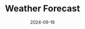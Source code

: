 ---
title: "Weather Forecast"
date: 2024-09-16
# layout: "weather"
# ---

# This page displays weather forecasts and aurora predictions NON HTML VERSION.
type: landing

sections:
  - block: markdown
    design:
      columns: '1'
      css_style: 'text-align: center;'
    content:
      title: Weather, Forecasts, and Observing Info
      text: |
        {{< details title="Todo" >}}
          
          <p style="font-size: medium;">Due to the volatile nature of weather in Canberra, as well as the prime view Mount Stromlo Observatory has for certain astronomical events, I've collated some forecast tools here to avoid the need to check multiple apps/websites/widgets. These are implemented using free APIs, widgets, or in the case of some NOAA data, hard coded from their available image files. The dusk/dawn times are also hard coded as no simple API seems to exist. These calculations were taken from NOAA's Global Monitoring Labratory <a href="https://gml.noaa.gov/grad/solcalc/calcdetails.html">solar calculation details</a>. I will likely put the Python and/or Javascript code on github soon for anyone interested. Weather warnings are provided by BOM via <a href="https://www.willyweather.com.au">WillyWeather</a>.</p>

          <p style="font-size: medium;"> Some things on this page still need to be done: trying brentq instead of bisection method for root finding (see <a href="https://www.bomberbot.com/mathematics/mastering-root-finding-algorithms-in-javascript-a-comprehensive-guide/">this</a> and <a href="https://gist.github.com/ryanspradlin/18c1010b7dd2d875284933d018c5c908">this</a>, check that the twilight calculator is working (gives different results to <a href="https://www.timeanddate.com/astronomy/australia/canberra">this</a>, and I also need to check if the days are correct -- ie does midnight in CBR cause the next day to tick over for javascript? Maybe just print out the day in the section title), implement some extra info from the AAT pages <a href="https://aat-ops.anu.edu.au/AATdatabase/met.html">here</a> and <a href="https://aat-ops.anu.edu.au/met/">here</a>, add solar images from the following links: https://www.swpc.noaa.gov/products/goes-solar-ultraviolet-imager-suvi#, https://services.swpc.noaa.gov/products/animations/suvi-primary-284.json, https://services.swpc.noaa.gov/images/animations/suvi/primary/304/, https://www.sws.bom.gov.au/, https://www.sws.bom.gov.au/Images/SOLROT/noscript/SOL_IMG_9.jpg?11, and maybe put in solar wind from https://www.swpc.noaa.gov/products/wsa-enlil-solar-wind-prediction. Flightradar widget from AirNav? Also, want to add a manual solar time calculator for given location. Also add video or at least link to last night's Stromlo video. I'd also like a moonrise calculator or a moon visibility curve.</p>

        {{< /details >}}

        <p style="font-size: medium;"> </p>
        <!-- Aurora update notification -->
        <div id="notification" style="display: none; position: fixed; top: 80px; left: 10px; background-color: rgba(0, 0, 0, 0.7); color: white; padding: 10px; border-radius: 5px; z-index: 1000;">
          New aurora forecast frame!
        </div>

        <!-- Clocks -->
        <div style="width:400px; margin:0 auto; margin-bottom:34px;">
          <div style="float:left;">
            <iframe src="https://free.timeanddate.com/clock/i9jtr4t7/n57/tlau/fs20/fcfff/tc111/bacfff/pa6/tt0/tw1/tm3/td2/th1/ta1/tb4" frameborder="0" width="166" height="60"></iframe>
          </div>
          <div style="float:right;">
            <iframe src="https://free.timeanddate.com/clock/i9jtr4t7/tlau/fs20/fcfff/tc111/bacfff/pa6/tt0/tw1/tm3/td2/th1/ta1/tb4" frameborder="0" width="166" height="60"></iframe>
          </div>
          <div style="clear:both;"></div>
        </div>

        <!-- WillyWeather forecast -->
        <div style="width:620px; margin:0 auto; margin-bottom:20px;">
          <div style="width: 620px;">
            <iframe style="display: block;" src="https://cdnres.willyweather.com.au/widget/loadView.html?id=75240" width="620" height="520" frameborder="0"  scrolling="no"></iframe><a style="margin: -20px 0 0 0;display: block;position: relative;height: 20px;text-indent: -9999em;z-index: 1" href="https://www.willyweather.com.au/act/canberra/oconnor.html" rel="nofollow">OConnor Weather</a>
          </div>
        </div>

        {{< details title="Twilight Times" >}}
        <!-- Twilight times -->
          <div style="width:620px; margin:0 auto; margin-bottom:20px;">
            <p><strong>Twilight Times for Today</strong></p>
      
            <p>Astr. Dawn: <span id="aDaTod"></span></p>
            <p>Naut. Dawn: <span id="nDaTod"></span></p>
            <p>Civil Dawn: <span id="cDaTod"></span></p>
            <p>Sunrise: <span id="sunrTod"></span></p>
            <p>Sunset: <span id="sunsTod"></span></p>
            <p>Civil Dusk: <span id="cDuTod"></span></p>
            <p>Naut. Dusk: <span id="nDuTod"></span></p>
            <p>Astr. Dusk: <span id="aDuTod"></span></p>
          </div>

          <div style="width:620px; margin:0 auto; margin-bottom:20px;"></div>
            <p><strong>Twilight Times for Tomorrow</strong></p>
      
            <p>Astr. Dawn: <span id="aDaTom"></span></p>
            <p>Naut. Dawn: <span id="nDaTom"></span></p>
            <p>Civil Dawn: <span id="cDaTom"></span></p>
            <p>Sunrise: <span id="sunrTom"></span></p>
            <p>Sunset: <span id="sunsTom"></span></p>
            <p>Civil Dusk: <span id="cDuTom"></span></p>
            <p>Naut. Dusk: <span id="nDuTom"></span></p>
            <p>Astr. Dusk: <span id="aDuTom"></span></p>
          </div>
        {{< /details >}}



        {{< details title="Maps" >}}
          <!-- Windy Maps -->
          <div class="map-container" style="position: relative; width: 100%; max-width: 620px; margin-bottom: 20px; margin:0 auto; text-align: center;">

            <!-- Full-width Canberra Rain and Thunder-->
            <div style="width:620px; margin:0 auto; margin-bottom:20px;">
              <iframe width="620" height="620" src="https://embed.windy.com/embed.html?type=map&location=coordinates&metricRain=mm&metricTemp=°C&metricWind=km/h&zoom=7&overlay=rain&product=ecmwf&level=surface&lat=-35.604&lon=148.975&message=true" frameborder="0"></iframe>
            </div>
            
            <!-- Half-width Canberra weather radar and rain accumulation-->
            <div style="width:620px; margin:0 auto; margin-bottom:20px;">
              <div style="float:left;">
                <iframe width="300" height="300" src="https://embed.windy.com/embed.html?type=map&location=coordinates&metricRain=mm&metricTemp=°C&metricWind=km/h&zoom=7&overlay=radar&product=radar&level=surface&lat=-35.604&lon=148.975&message=true" frameborder="0"></iframe>
              </div>
              <div style="float:right;">
                <iframe width="300" height="300" src="https://embed.windy.com/embed.html?type=map&location=coordinates&metricRain=mm&metricTemp=°C&metricWind=km/h&zoom=7&overlay=rainAccu&product=ecmwf&level=surface&lat=-35.604&lon=148.975&message=true" frameborder="0"></iframe>
              </div>
              <div style="clear:both;"></div>
            </div>

            <!-- Half-width Canberra Wind and Wind gusts-->
            <div style="width:620px; margin:0 auto; margin-bottom:20px;">
              <div style="float:left;">
                <iframe width="300" height="300" src="https://embed.windy.com/embed.html?type=map&location=coordinates&metricRain=mm&metricTemp=°C&metricWind=km/h&zoom=7&overlay=wind&product=ecmwf&level=surface&lat=-35.604&lon=148.975&message=true" frameborder="0"></iframe>
              </div>
              <div style="float:right;">
                <iframe width="300" height="300" src="https://embed.windy.com/embed.html?type=map&location=coordinates&metricRain=mm&metricTemp=°C&metricWind=km/h&zoom=7&overlay=gust&product=ecmwf&level=surface&lat=-35.604&lon=148.975&message=true" frameborder="0"></iframe>
              </div>
              <div style="clear:both;"></div>
            </div>

            <!-- Full-width Aus satellite-->
            <div style="width:620px; margin:0 auto; margin-bottom:20px;">
              <iframe width="620" height="620" src="https://embed.windy.com/embed.html?type=map&location=coordinates&metricRain=mm&metricTemp=°C&metricWind=km/h&zoom=4&overlay=satellite&product=satellite&level=surface&lat=-27.917&lon=133.857&message=true" frameborder="0"></iframe>
            </div>

            <!-- Half-width Aus temperature and rain and thunder -->
            <div style="width:620px; margin:0 auto; margin-bottom:20px;">
              <div style="float:left;">
                <iframe width="300" height="300" src="https://embed.windy.com/embed.html?type=map&location=coordinates&metricRain=mm&metricTemp=°C&metricWind=km/h&zoom=3&overlay=temp&product=ecmwf&level=surface&lat=-28.768&lon=133.945&message=true" frameborder="0"></iframe>
              </div>
              <div style="float:right;">
                <iframe width="300" height="300" src="https://embed.windy.com/embed.html?type=map&location=coordinates&metricRain=mm&metricTemp=°C&metricWind=km/h&zoom=3&overlay=rain&product=ecmwf&level=surface&lat=-28.768&lon=133.945&message=true" frameborder="0"></iframe>
              </div>
              <div style="clear:both;"></div>
            </div>

            <div class="interaction-blocker" id="blocker" style="position: absolute; top: 0; left: 0; width: 100%; height: 100%; background: rgba(0, 0, 0, 0.1); z-index: 10;"></div>
          </div>


          <!-- Windy Map protection switch -->
          <label style="position: relative; display: inline-block; width: 34px; height: 20px; margin-bottom: 20px;">
            <input type="checkbox" id="toggleInteraction" style="opacity: 0; width: 0; height: 0;"/>
            <span style="
              position: absolute;
              cursor: pointer;
              top: 0;
              left: 0;
              right: 0;
              bottom: 0;
              background-color: #ccc;
              transition: .4s;
              border-radius: 20px;
            "></span>
            <span style="
              position: absolute;
              background-color: white;
              border-radius: 50%;
              height: 16px;
              width: 16px;
              left: 2px;
              bottom: 2px;
              transition: .4s;
              transform: translateX(0);
            "></span>
          </label>
        {{< /details >}}



        {{< details title="Space Weather" >}}

          <!-- Aurora Alert Data -->
          <div id="aurora-alert-info" style="background-color: rgb(188, 0, 0); color: white; border: 1px solid white; padding: 2px; margin: 0px auto; width: 100%; font-size: small; line-height: 1.2em;">
            <p>Loading Aurora Alert data...</p>
          </div>

          <!-- Aurora Watch Data -->
          <div id="aurora-watch-info" style="background-color: black; color: white; border: 1px solid white; padding: 2px; margin: 0px auto; width: 100%; font-size: small; line-height: 1.2em; margin-bottom:20px;">
            <p>Loading Aurora Watch data...</p>
          </div>

          <!-- NOAA SH Aurora Forecast -->
          <div class="animation" id="auroraAnimation" style="width:620px; margin:0 auto; text-align: center; margin-bottom:20px;">
            <canvas id="auroraCanvas" title="Click to view full screen" height="620" width="620" style="max-width: 620px;"></canvas>
            <div class="animationToolbar" style="max-width: 620px; display: flex; align-items: center; margin-top: 10px; justify-content: center;">
              <!-- Play/Pause Button -->
              <button id="startButton" class="animationButton startButton" style="border: 1px solid white; background-color: black; color: white; width: 80px; height: 40px; margin-right: 10px; cursor: pointer; transition: background-color 0.3s, color 0.3s, transform 0.2s;" title="Play or Pause">Play</button>
              <!-- Progress Bar -->
              <div id="progressContainer" style="position: relative; width: 100%; max-width: 500px; flex-grow: 1; margin-left: 10px;">
                <input type="range" id="progressBar" value="0" max="100" style="width: 100%; -webkit-appearance: none; background: #ddd; height: 6px; border-radius: 3px;">
              </div>
            </div>
          </div>
        
        {{< /details >}}



        {{< details title="AAT Information" >}}

          <!-- AAT SkyCam -->
          <div class="image-container" style="position: relative; width:620px; margin:0 auto; margin-bottom:20px;">
            <img id="AATSkyCam" src="https://aat-ops.anu.edu.au/skycam/telescope/telescope.png" alt="AAT Skycam Image" style="width: 100%; height: auto;">
            <button class="refresh-button" onclick="refreshImage('AATSkyCam')" style="position: absolute;bottom: 5px; right: 5px; background-color: rgba(0, 0, 0, 0.5); color: white;border: none; padding: 2px; border-radius: 5px; cursor: pointer; z-index: 10; font-size: small;">Refresh</button>
          </div>

          <!-- AAT Pano -->
          <!-- Doesn't work anymore. Fingers crossed for a replacement sky cam soon.
          <div class="image-container" style="position: relative; width:620px; margin:0 auto; margin-bottom:20px;">
            <img id="AATPano" src="https://aat-ops.anu.edu.au/skycam/telescope/horizon.jpg" alt="AAT Pano Image" style="width: 100%; height: auto;">
            <button class="refresh-button" onclick="refreshImage('AATPano')" style="position: absolute;bottom: 5px; right: 5px; background-color: rgba(0, 0, 0, 0.5); color: white;border: none; padding: 2px; border-radius: 5px; cursor: pointer; z-index: 10; font-size: small;">Refresh</button>
          </div>
          -->

          <div class="image-container" style="position: relative; width:620px; margin:0 auto; margin-bottom:20px;">
            <img id="AATMeteorology" src="https://aat-ops.anu.edu.au/met/met.png" alt="AAT Meteorology" style="width: 100%; height: auto;">
            <button class="refresh-button" onclick="refreshImage('AATMeteorology')" style="position: absolute;bottom: 5px; right: 5px; background-color: rgba(0, 0, 0, 0.5); color: white;border: none; padding: 2px; border-radius: 5px; cursor: pointer; z-index: 10; font-size: small;">Refresh</button>
          </div>

          <div class="image-container" style="position: relative; width:620px; margin:0 auto; margin-bottom:20px;">
            <img id="AATSkyBrightness" src="https://aat-ops.anu.edu.au/met/metS.png" alt="AAT Sky Brightness" style="width: 100%; height: auto;">
            <button class="refresh-button" onclick="refreshImage('AATSkyBrightness')" style="position: absolute;bottom: 5px; right: 5px; background-color: rgba(0, 0, 0, 0.5); color: white;border: none; padding: 2px; border-radius: 5px; cursor: pointer; z-index: 10; font-size: small;">Refresh</button>
          </div>

        {{< /details >}}
        





        {{< details title="MSO Information" >}}

          <!-- MSO SkyCam -->
          <div class="image-container" style="position: relative; width:620px; margin:0 auto; margin-bottom:20px;">
            <img id="MSOSkyCam" src="https://www.mso.anu.edu.au/msoallsky/msoskycam.jpg" alt="MSO Skycam Image" style="width: 100%; height: auto;">
            <button class="refresh-button" onclick="refreshImage('MSOSkyCam')" style="position: absolute;bottom: 5px; right: 5px; background-color: rgba(0, 0, 0, 0.5); color: white;border: none; padding: 2px; border-radius: 5px; cursor: pointer; z-index: 10; font-size: small;">Refresh</button>
          </div>

          <!-- MSO Pano -->
          <div class="image-container" style="position: relative; width:620px; margin:0 auto; margin-bottom:20px;">
            <img id="MSOPano" src="https://www.mso.anu.edu.au/msoallsky/panorama.jpg" alt="MSO Pano Image" style="width: 100%; height: auto;">
            <button class="refresh-button" onclick="refreshImage('MSOPano')" style="position: absolute;bottom: 5px; right: 5px; background-color: rgba(0, 0, 0, 0.5); color: white;border: none; padding: 2px; border-radius: 5px; cursor: pointer; z-index: 10; font-size: small;">Refresh</button>
          </div>

          <!-- MSO Western Horizon Cam -->
          <div class="image-container" style="position: relative; width:620px; margin:0 auto; margin-bottom:20px;">
            <img id="MSOHorizon" src="https://www.mso.anu.edu.au/~brad/brightsky/reynolds/latest.jpg" alt="MSO Western Horizon Image" style="width: 100%; height: auto;">
            <button class="refresh-button" onclick="refreshImage('MSOHorizon')" style="position: absolute;bottom: 5px; right: 5px; background-color: rgba(0, 0, 0, 0.5); color: white;border: none; padding: 2px; border-radius: 5px; cursor: pointer; z-index: 10; font-size: small;">Refresh</button>
          </div>

        {{< /details >}}















        <!-- SCRIPTS BELOW HERE -->

        <!-- weather warnings -->
        <script src="https://cdnres.willyweather.com.au/widget/warning/loadView.html?id=75237" type="application/javascript"></script>

        <!-- SCRIPTS -->

        <!-- NASA API script -->
        <script>
          async function fetchNASAData() {
            const apiKey = '7fraiXp4qSUvpkgGhfImAxLjmZ6YqAm8pFwe0PiI';
            const startDate = '2024-09-16'; // Adjust this to the current or desired date
            const endDate = '2024-09-23'; // Adjust as needed
            const url = `https://api.nasa.gov/neo/rest/v1/feed?start_date=${startDate}&end_date=${endDate}&api_key=${apiKey}`;

            try {
              const response = await fetch(url);
              const data = await response.json();

              // Display NASA data
              const element = document.getElementById('nasa-neo-info');
              element.innerHTML = `<p>Near-Earth Objects from ${startDate} to ${endDate}:</p>`;

              data.near_earth_objects[startDate].forEach(neo => {
                element.innerHTML += `<p>Object: ${neo.name} - Diameter: ${neo.estimated_diameter.kilometers.estimated_diameter_max} km</p>`;
              });
              
            } catch (error) {
              console.error('Error fetching data:', error);
            }
          }

        </script>

        <!-- POST request to get aurora alert -->
        <script>
          async function fetchAuroraAlert() {
            const url = 'https://sws-data.sws.bom.gov.au/api/v1/get-aurora-alert';
            const apiKey = 'e7aac3e9-ed4d-4b9a-87e8-204d6a5ab680';
            
            try {
              const response = await fetch(url, {
                method: 'POST',
                headers: {
                  'Content-Type': 'application/json',
                },
                body: JSON.stringify({ api_key: apiKey })
              });
              
              const data = await response.json();
              const alertContainer = document.getElementById('aurora-alert-info');

              if (data.data.length > 0) {
                const alert = data.data[0];
                alertContainer.innerHTML = `
                  <p><strong>Aurora Alert:</strong> issued at ${alert.start_time}</p>
                  <p>K index of ${alert.k_aus}, ${alert.lat_band} latitude band. ${alert.description}</p>
                `;
              } else {
                alertContainer.innerHTML = `<p>No active aurora alerts at this time.</p>`;
              }
            } catch (error) {
              console.error('Error fetching Aurora Alert data:', error);
              document.getElementById('aurora-alert-info').innerHTML = `<p>Error loading aurora alert data.</p>`;
            }
          }

        </script>

        <!-- POST request to get aurora watch -->
        <script>
          async function fetchAuroraWatch() {
            const url = 'https://sws-data.sws.bom.gov.au/api/v1/get-aurora-watch';
            const apiKey = 'e7aac3e9-ed4d-4b9a-87e8-204d6a5ab680';
            
            try {
              const response = await fetch(url, {
                method: 'POST',
                headers: {
                  'Content-Type': 'application/json',
                },
                body: JSON.stringify({ api_key: apiKey })
              });
              
              const data = await response.json();
              const watchContainer = document.getElementById('aurora-watch-info');

              if (data.data.length > 0) {
                const watch = data.data[0];
                watchContainer.innerHTML = `
                  <p><strong>Aurora Watch ${watch.start_date} -- ${watch.end_date}</strong></p>
                  <p>Issued at ${watch.issue_time}</p>
                  <p>K index of ${watch.k_aus}, ${watch.lat_band} latitude band.</p>
                  <p>Dominant cause of ${watch.cause}. ${watch.comments}</p>
                `;
              } else {
                watchContainer.innerHTML = `<p>No active aurora watch at this time.</p>`;
              }
            } catch (error) {
              console.error('Error fetching Aurora Watch data:', error);
              document.getElementById('aurora-watch-info').innerHTML = `<p>Error loading aurora watch data.</p>`;
            }
          }

        </script>

        <!-- NOAA aurora forecast (southern hemisphere) animation -->
        <script>
          const canvas = document.getElementById('auroraCanvas');
          const ctx = canvas.getContext('2d');
          let images = [];
          let imageTimes = [];
          let currentFrame = 0;
          let isPlaying = false;
          let animationInterval;
          const baseURL = 'https://services.swpc.noaa.gov'; // Base URL for images

          // Function to fetch and process the animation data
          async function fetchAnimationData() {
            try {
              const response = await fetch('https://services.swpc.noaa.gov/products/animations/ovation_south_24h.json');
              const data = await response.json();
              
              // Map the images and time tags from the JSON
              images = data.map(item => {
                const img = new Image();
                img.src = baseURL + item.url; // Construct the full URL
                imageTimes.push(new Date(item.time_tag)); // Store time tags for comparison
                return img;
              });

              // Ensure all images are loaded before starting the animation
              let loadedImages = 0;
              images.forEach(img => {
                img.onload = () => {
                  loadedImages++;
                  if (loadedImages === images.length) {
                    console.log('All images loaded');
                    displayFirstImage(); // Display the first image on page load
                  }
                };
                img.onerror = () => {
                  console.error('Error loading image:', img.src);
                };
              });
            } catch (error) {
              console.error('Error fetching animation data:', error);
            }
          }

          // Display the first image
          function displayFirstImage() {
            if (images.length > 0) {
              ctx.drawImage(images[0], 0, 0, canvas.width, canvas.height);
            }
          }

          // Draw each frame
          function drawFrame() {
            if (images.length > 0) {
              ctx.clearRect(0, 0, canvas.width, canvas.height);
              ctx.drawImage(images[currentFrame], 0, 0, canvas.width, canvas.height);
              document.getElementById('progressBar').value = (currentFrame / (images.length - 1)) * 100;
              currentFrame = (currentFrame + 1) % images.length;
            }
          }

          // Start the animation
          function startAnimation() {
            if (!isPlaying) {
              isPlaying = true;
              animationInterval = setInterval(drawFrame, 100); // Adjust speed as necessary
              document.getElementById('startButton').innerText = 'Pause';
            }
          }

          // Stop the animation
          function stopAnimation() {
            isPlaying = false;
            clearInterval(animationInterval);
            document.getElementById('startButton').innerText = 'Play';
          }

          // Toggle Play/Pause
          document.getElementById('startButton').addEventListener('click', function() {
            if (isPlaying) {
              stopAnimation();
            } else {
              startAnimation();
            }
          });

          // Update frame based on progress bar
          document.getElementById('progressBar').addEventListener('input', function(event) {
            if (images.length > 0) {
              currentFrame = Math.round((event.target.value / 100) * (images.length - 1));
              ctx.clearRect(0, 0, canvas.width, canvas.height);
              ctx.drawImage(images[currentFrame], 0, 0, canvas.width, canvas.height);
            }
          });

          // Check if new aurora forecast frames are available by comparing timestamps
          async function checkForNewFrames() {
            const response = await fetch('https://services.swpc.noaa.gov/products/animations/ovation_south_24h.json');
            const data = await response.json();
            const latestFrameTime = new Date(data[data.length - 1].time_tag);

            // If the latest frame is newer than the last loaded frame, reload the animation and show notification
            if (latestFrameTime > imageTimes[imageTimes.length - 1]) {
              console.log('New frames available. Reloading animation...');
              await fetchAnimationData(); // Fetch new images and update the animation
              showNotification(); // Show notification
            } else {
              console.log('No new frames available.');
            }
          }

          // Check for new frames every 5 minutes
          setInterval(checkForNewFrames, 5 * 60 * 1000); // 15 minutes interval

          // Show notification for new frames
          function showNotification() {
            const notification = document.getElementById('notification');
            notification.style.display = 'block'; // Show the notification
            setTimeout(() => {
              notification.style.display = 'none'; // Hide after 5 seconds
            }, 10000); // Notification duration in milliseconds (5 seconds)
          }

          // Initial load of the animation
          fetchAnimationData();
        </script>

        <script>
        // Initial state: interaction is blocked
        let interactionEnabled = false;

        document.getElementById('toggleInteraction').addEventListener('change', function() {
            const blocker = document.getElementById('blocker');
            const slider = this.nextElementSibling;
            const knob = slider.nextElementSibling;

            if (this.checked) {
                // Enable interaction (hide the blocker)
                blocker.style.display = 'none';
                this.nextElementSibling.style.backgroundColor = '#BC0000'; // Change background color when enabled
                knob.style.transform = 'translateX(14px)'; // Move knob to the right
                this.nextElementSibling.style.transition = 'background-color 0.4s';
                knob.style.transition = 'transform 0.4s';
                this.nextElementSibling.style.borderRadius = '20px';
            } else {
                // Disable interaction (show the blocker)
                blocker.style.display = 'block';
                this.nextElementSibling.style.backgroundColor = '#ccc'; // Change background color when disabled
                knob.style.transform = 'translateX(0)'; // Move knob to the left
                this.nextElementSibling.style.transition = 'background-color 0.4s';
                knob.style.transition = 'transform 0.4s';
                this.nextElementSibling.style.borderRadius = '20px';
            }
            
            // Toggle state
            interactionEnabled = !interactionEnabled;
        });
        </script>

        <!-- Twilight calculator -->
        <script>
          class TwilightCalculator {
            constructor(lat = -35.2802, long = 149.1310, timeZone = 11) {
              this.lat = lat;
              this.long = long;
              this.timeZone = timeZone;
            }

            solarElevation(minPastMidnight, date, offset = 0) {
              const julianDay = Math.floor(date.getTime() / 86400000) + 2440587.5;
              const julianDate = julianDay - this.timeZone / 24 + minPastMidnight / 1440;
              const julianCentury = (julianDate - 2451545) / 36525;

              const GMLS = (280.46646 + julianCentury * (36000.76983 + julianCentury * 0.0003032)) % 360;
              const GMAS = 357.52911 + julianCentury * (35999.05029 - 0.0001537 * julianCentury);
              const eccentEarthOrbit = 0.016708634 - julianCentury * (0.000042037 + 0.0000001267 * julianCentury);

              const sunEqOfCtr = Math.sin(this.degToRad(GMAS)) * (1.914602 - julianCentury * (0.004817 + 0.000014 * julianCentury)) +
                Math.sin(this.degToRad(2 * GMAS)) * (0.019993 - 0.000101 * julianCentury) +
                Math.sin(this.degToRad(3 * GMAS)) * 0.000289;

              const sunTrueLong = GMLS + sunEqOfCtr;
              const sunAppLong = sunTrueLong - 0.00569 - 0.00478 * Math.sin(this.degToRad(125.04 - 1934.136 * julianCentury));

              const meanObliqEcliptic = 23 + (26 + (21.448 - julianCentury * (46.815 + julianCentury * (0.00059 - julianCentury * 0.001813))) / 60) / 60;
              const obliqCorr = meanObliqEcliptic + 0.00256 * Math.cos(this.degToRad(125.04 - 1934.136 * julianCentury));

              const sunDec = this.radToDeg(Math.asin(Math.sin(this.degToRad(obliqCorr)) * Math.sin(this.degToRad(sunAppLong))));

              const varY = Math.tan(this.degToRad(obliqCorr / 2)) ** 2;
              const eqOfTime = 4 * this.radToDeg(varY * Math.sin(2 * this.degToRad(GMLS)) - 
                2 * eccentEarthOrbit * Math.sin(this.degToRad(GMAS)) + 
                4 * eccentEarthOrbit * varY * Math.sin(this.degToRad(GMAS)) * Math.cos(2 * this.degToRad(GMLS)) - 
                0.5 * varY ** 2 * Math.sin(4 * this.degToRad(GMLS)) - 
                1.25 * eccentEarthOrbit ** 2 * Math.sin(2 * this.degToRad(GMAS)));

              let TST = (minPastMidnight + eqOfTime + 4 * this.long - 60 * this.timeZone) % 1440;
              let hourAngle = (TST / 4 < 0) ? TST / 4 + 180 : TST / 4 - 180;

              const solarZenithAngle = this.radToDeg(Math.acos(Math.sin(this.degToRad(this.lat)) * Math.sin(this.degToRad(sunDec)) + 
                Math.cos(this.degToRad(this.lat)) * Math.cos(this.degToRad(sunDec)) * Math.cos(this.degToRad(hourAngle))));

              let solarElevationAngle = 90 - solarZenithAngle;

              // Atmospheric correction
              let atmCorr = 0;
              if (solarElevationAngle <= -0.575) {
                atmCorr = (-20.772 / Math.tan(this.degToRad(solarZenithAngle))) / 3600;
              } else if (solarElevationAngle <= 5) {
                atmCorr = (1735 + solarElevationAngle * (-518.2 + solarElevationAngle * (103.4 + solarElevationAngle * (-12.79 + solarElevationAngle * 0.711)))) / 3600;
              } else if (solarElevationAngle <= 85) {
                atmCorr = (58.1 / Math.tan(this.degToRad(solarElevationAngle)) - 0.07 / Math.tan(this.degToRad(solarElevationAngle)) ** 3 + 0.000086 / Math.tan(this.degToRad(solarElevationAngle)) ** 5) / 3600;
              }
                
              return solarElevationAngle + atmCorr + offset;
            }

            degToRad(deg) {
                return deg * Math.PI / 180;
            }

            radToDeg(rad) {
                return rad * 180 / Math.PI;
            }

            minToTime(mins) {
                const hour = Math.floor(mins / 60);
                const minute = Math.floor(mins % 60);
                const second = Math.floor(((mins % 60) * 60) % 60);
                return { hour, minute, second };
            }

            brentq(func, a, b, args) {
                // Implement a root-finding algorithm here. In practice, Brent's method needs to be ported
                // or use an existing JavaScript library for numerical solving.
                // For simplicity, this part will need to be handled carefully or with a library.
            }

            bisection(func, a, b, tol = 1e-6, maxIter = 100, ...args) {
              // Check if the initial interval is valid
              if (func(a, ...args) * func(b, ...args) > 0) {
                throw new Error("Invalid initial interval");
              }

              for (let i = 0; i < maxIter; i++) {
                // Compute the midpoint
                const c = (a + b) / 2;
                
                // Check if the function at the midpoint is close enough to 0 (root found)
                if (Math.abs(func(c, ...args)) < tol) {
                  return c;
                }
                
                // Update the interval
                if (func(a, ...args) * func(c, ...args) < 0) {
                  b = c;  // Root is between a and c
                } else {
                  a = c;  // Root is between c and b
                }
              }

              throw new Error("Exceeded maximum iterations");
            }


            getTwilights(date) {
                // Dummy implementation for the twilight times using brentq placeholder
                const astrDawn = this.bisection(this.solarElevation.bind(this), 0.0, 720.0, 1e-6, 100, date, 18);
                const nautDawn = this.bisection(this.solarElevation.bind(this), 0.0, 720.0, 1e-6, 100, date, 12);
                const civDawn = this.bisection(this.solarElevation.bind(this), 0.0, 720.0, 1e-6, 100, date, 6);
                const sunrise = this.bisection(this.solarElevation.bind(this), 0.0, 720.0, 1e-6, 100, date, 0);

                const sunset = this.bisection(this.solarElevation.bind(this), 720.0, 1440.0, 1e-6, 100, date, 0);
                const civDusk = this.bisection(this.solarElevation.bind(this), 720.0, 1440.0, 1e-6, 100, date, 6);
                const nautDusk = this.bisection(this.solarElevation.bind(this), 720.0, 1440.0, 1e-6, 100, date, 12);
                const astrDusk = this.bisection(this.solarElevation.bind(this), 720.0, 1440.0, 1e-6, 100, date, 18);

                /*
                const astrDawn = this.brentq(this.solarElevation.bind(this), 0.0, 720.0, [date, 18]);
                const nautDawn = this.brentq(this.solarElevation.bind(this), 0.0, 720.0, [date, 12]);
                const civDawn = this.brentq(this.solarElevation.bind(this), 0.0, 720.0, [date, 6]);
                const sunrise = this.brentq(this.solarElevation.bind(this), 0.0, 720.0, [date]);

                const sunset = this.brentq(this.solarElevation.bind(this), 720.0, 1440.0, [date]);
                const civDusk = this.brentq(this.solarElevation.bind(this), 720.0, 1440.0, [date, 6]);
                const nautDusk = this.brentq(this.solarElevation.bind(this), 720.0, 1440.0, [date, 12]);
                const astrDusk = this.brentq(this.solarElevation.bind(this), 720.0, 1440.0, [date, 18]);
                */

                return [this.minToTime(astrDawn), this.minToTime(nautDawn), this.minToTime(civDawn), this.minToTime(sunrise), this.minToTime(sunset), this.minToTime(civDusk), this.minToTime(nautDusk), this.minToTime(astrDusk)];
            }
        }

        document.addEventListener('DOMContentLoaded', function() {
          // Create an instance of TwilightCalculator
          const calculator = new TwilightCalculator();

          // Get the current date
          const today = new Date();
          const tomorrow = new Date(today);  // Create a copy of today's date
          tomorrow.setDate(today.getDate() + 1);  // Add 1 day to the date

          // Call the getTwilights function
          const twilightTimes = calculator.getTwilights(today);
          const tomorrowTimes = calculator.getTwilights(tomorrow)

          // Extract each time from the result and format it
          // const formatTime = (time) => `${time.hour.toString().padStart(2, '0')}:${time.minute.toString().padStart(2, '0')}:${time.second.toString().padStart(2, '0')}`;

          const isDaylightSaving = (date) => {
            const jan = new Date(date.getFullYear(), 0, 1).getTimezoneOffset();
            const jul = new Date(date.getFullYear(), 6, 1).getTimezoneOffset();
            return date.getTimezoneOffset() < Math.max(jan, jul);
          };

          const formatTime = (time, date) => {
            let hours = time.hour;

            // Check if daylight saving time is active on the given date
            if (isDaylightSaving(date)) {
              hours += 1; // Adjust for daylight savings
            }

            return `${hours.toString().padStart(2, '0')}:${time.minute.toString().padStart(2, '0')}:${time.second.toString().padStart(2, '0')}`;
          };

          // Get the twilight times and inject them into HTML
          document.getElementById('aDaTod').innerText = formatTime(twilightTimes[0], today);
          document.getElementById('nDaTod').innerText = formatTime(twilightTimes[1], today);
          document.getElementById('cDaTod').innerText = formatTime(twilightTimes[2], today);
          document.getElementById('sunrTod').innerText = formatTime(twilightTimes[3], today);
          document.getElementById('sunsTod').innerText = formatTime(twilightTimes[4], today);
          document.getElementById('cDuTod').innerText = formatTime(twilightTimes[5], today);
          document.getElementById('nDuTod').innerText = formatTime(twilightTimes[6], today);
          document.getElementById('aDuTod').innerText = formatTime(twilightTimes[7], today);

          document.getElementById('aDaTom').innerText = formatTime(tomorrowTimes[0], tomorrow);
          document.getElementById('nDaTom').innerText = formatTime(tomorrowTimes[1], tomorrow);
          document.getElementById('cDaTom').innerText = formatTime(tomorrowTimes[2], tomorrow);
          document.getElementById('sunrTom').innerText = formatTime(tomorrowTimes[3], tomorrow);
          document.getElementById('sunsTom').innerText = formatTime(tomorrowTimes[4], tomorrow);
          document.getElementById('cDuTom').innerText = formatTime(tomorrowTimes[5], tomorrow);
          document.getElementById('nDuTom').innerText = formatTime(tomorrowTimes[6], tomorrow);
          document.getElementById('aDuTom').innerText = formatTime(tomorrowTimes[7], tomorrow);

          });
        </script>

        <!-- Image refresh script -->
        <script>
          function refreshImage(imageId) {
              const img = document.getElementById(imageId);
              img.src = img.src.split('?')[0] + `?timestamp=${new Date().getTime()}`;
          }
        </script>

        <script>
        window.onload = function() {
          fetchAuroraAlert();
          fetchAuroraWatch();
          fetchNASAData();
        }
        </script>
---